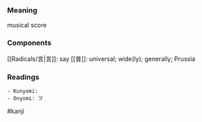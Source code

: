 ### Meaning

musical score

### Components

[[Radicals/言|言]]: say [[普]]: universal; wide(ly); generally; Prussia

### Readings

```
- Kunyomi: 
- Onyomi: フ
```

#kanji